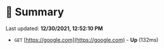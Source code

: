 # 📖 Summary
Last updated: **12/30/2021, 12:52:10 PM**

- `GET` [https://google.com](https://google.com) - **Up** (132ms)
